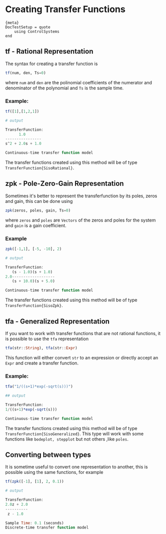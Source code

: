 # Creating Transfer Functions
    {meta}
    DocTestSetup = quote
        using ControlSystems
    end

## tf - Rational Representation
The syntax for creating a transfer function is
```julia
tf(num, den, Ts=0)
```
where `num` and `den` are the polinomial coefficients of the numerator and denominator of the polynomial and `Ts` is the sample time.
### Example:
```julia
tf([1],[1,2,1])

# output

TransferFunction:
      1.0
----------------
s^2 + 2.0s + 1.0

Continuous-time transfer function model
```

The transfer functions created using this method will be of type `TransferFunction{SisoRational}`.

## zpk - Pole-Zero-Gain Representation
Sometimes it's better to represent the transferfunction by its poles, zeros and gain, this can be done using
```julia
zpk(zeros, poles, gain, Ts=0)
```
where `zeros` and `poles` are `Vectors` of the zeros and poles for the system and `gain` is a gain coefficient.
### Example
```julia
zpk([-1,1], [-5, -10], 2)

# output

TransferFunction:
   (s - 1.0)(s + 1.0)
2.0-------------------
   (s + 10.0)(s + 5.0)

Continuous-time transfer function model
```

The transfer functions created using this method will be of type `TransferFunction{SisoZpk}`.

## tfa - Generalized Representation
If you want to work with transfer functions that are not rational functions, it is possible to use the `tfa` representation
```julia
tfa(str::String), tfa(str::Expr)
```
This function will either convert `str` to an expression or directly accept an `Expr` and create a transfer function.
### Example:
```julia
tfa("1/((s+1)*exp(-sqrt(s)))")

## output

TransferFunction:
1/((s+1)*exp(-sqrt(s)))

Continuous-time transfer function model
```
The transfer functions created using this method will be of type `TransferFunction{SisoGeneralized}`.
This type will work with some functions like `bodeplot, stepplot` but not others ,like `poles`.

## Converting between types
It is sometime useful to convert one representation to another, this is possible using the same functions, for example
```julia
tf(zpk([-1], [1], 2, 0.1))

# output

TransferFunction:
2.0z + 2.0
----------
 z - 1.0

Sample Time: 0.1 (seconds)
Discrete-time transfer function model
```
